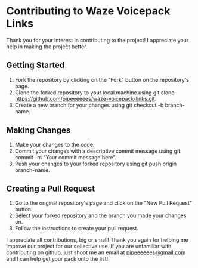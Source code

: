# Contributing to Waze Voicepack Links

Thank you for your interest in contributing to the project! I appreciate your help in making the project better.

## Getting Started
1. Fork the repository by clicking on the "Fork" button on the repository's page.
2. Clone the forked repository to your local machine using git clone https://github.com/pipeeeeees/waze-voicepack-links.git.
3. Create a new branch for your changes using git checkout -b branch-name.

## Making Changes
1. Make your changes to the code.
2. Commit your changes with a descriptive commit message using git commit -m "Your commit message here".
3. Push your changes to your forked repository using git push origin branch-name.

## Creating a Pull Request
1. Go to the original repository's page and click on the "New Pull Request" button.
2. Select your forked repository and the branch you made your changes on.
3. Follow the instructions to create your pull request.

I appreciate all contributions, big or small! Thank you again for helping me improve our project for our collective use. If you are unfamiliar with contributing on github, just shoot me an email at pipeeeeees@gmail.com and I can help get your pack onto the list!
